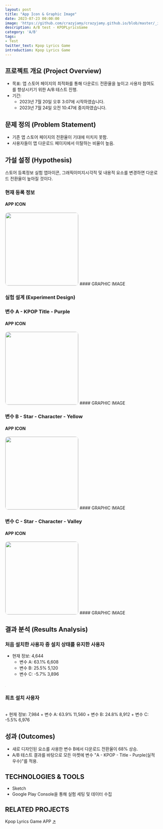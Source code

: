 ```yaml
---
layout: post
title: "App Icon & Graphic Image"
date: 2023-07-23 00:00:00
image: 'https://github.com/crazyjamy/crazyjamy.github.io/blob/master/_images/_thumbnail/AB-appicon-pink.png?raw=true'
description: A/B test - KPOPLyricsGame
category: 'A/B'
tags:
- Test
twitter_text: Kpop Lyrics Game
introduction: Kpop Lyrics Game
---
```


## 프로젝트 개요 (Project Overview)
+ 목표: 앱 스토어 페이지의 최적화를 통해 다운로드 전환율을 높이고 사용자 참여도를 향상시키기 위한 A/B 테스트 진행.
+ 기간:
  + 2023년 7월 20일 오후 3:07에 시작하였습니다. 
  + 2023년 7월 24일 오전 10:47에 중지하였습니다.
 
## 문제 정의 (Problem Statement)
+ 기존 앱 스토어 페이지의 전환율이 기대에 미치지 못함.
+ 사용자들이 앱 다운로드 페이지에서 이탈하는 비율이 높음.

## 가설 설정 (Hypothesis)
스토어 등록정보 실험 앱아이콘, 그래픽이미지시각적 및 내용적 요소를 변경하면 다운로드 전환율이 높아질 것이다.

### 현재 등록 정보
#### APP ICON 
<img src="https://github.com/crazyjamy/crazyjamy.github.io/blob/master/_images/_post/2023723-abtest-kpoplyricsgame/default.png?raw=true" alt="" style="border: 1px solid #e1e1e1; border-radius: 10px; width: 240px;">
#### GRAPHIC IMAGE
<img src="https://github.com/crazyjamy/crazyjamy.github.io/blob/master/_images/_post/2023723-abtest-kpoplyricsgame/default-GraphicImage_EN.png?raw=true" alt="" style="border: 1px solid #e1e1e1; border-radius: 10px;">

### 실험 설계 (Experiment Design)
### 변수 A - KPOP Title - Purple
#### APP ICON 
<img src="https://github.com/crazyjamy/crazyjamy.github.io/blob/master/_images/_post/2023723-abtest-kpoplyricsgame/a-ic_launcher.png?raw=true" alt="" style="border: 1px solid #e1e1e1; border-radius: 10px; width: 240px;">
#### GRAPHIC IMAGE
<img src="https://github.com/crazyjamy/crazyjamy.github.io/blob/master/_images/_post/2023723-abtest-kpoplyricsgame/a-DicTocKPOP_Graphic.jpg?raw=true" alt="" style="border: 1px solid #e1e1e1; border-radius: 10px;">

### 변수 B - Star - Character - Yellow
#### APP ICON 
<img src="https://github.com/crazyjamy/crazyjamy.github.io/blob/master/_images/_post/2023723-abtest-kpoplyricsgame/b-ic_launcher.png?raw=true" alt="" style="border: 1px solid #e1e1e1; border-radius: 10px; width: 240px;">
#### GRAPHIC IMAGE
<img src="https://github.com/crazyjamy/crazyjamy.github.io/blob/master/_images/_post/2023723-abtest-kpoplyricsgame/b-DicTocKPOP_Graphic.jpg?raw=true" alt="" style="border: 1px solid #e1e1e1; border-radius: 10px;">

### 변수 C - Star - Character - Valley
#### APP ICON 
<img src="https://github.com/crazyjamy/crazyjamy.github.io/blob/master/_images/_post/2023723-abtest-kpoplyricsgame/c-ic_launcher.png?raw=true" alt="" style="border: 1px solid #e1e1e1; border-radius: 10px; width: 240px;">
#### GRAPHIC IMAGE
<img src="https://github.com/crazyjamy/crazyjamy.github.io/blob/master/_images/_post/2023723-abtest-kpoplyricsgame/c-DicTocKPOP_Graphic_C.jpg?raw=true" alt="" style="border: 1px solid #e1e1e1; border-radius: 10px;">

## 결과 분석 (Results Analysis)
### 처음 설치한 사용자 중 설치 상태를 유지한 사용자
+ 현재 정보: 4,644
  + 변수 A: 63.1% 6,608
  + 변수 B: 25.5% 5,120
  + 변수 C: -5.7% 3,896
<br>
<img src="https://github.com/crazyjamy/crazyjamy.github.io/blob/master/_images/_post/2023723-abtest-kpoplyricsgame/ab-first-installed-user-not-deleted.png?raw=true" alt="" style="border: 1px solid #e1e1e1; border-radius: 10px; ">

### 최초 설치 사용자
<br>
+ 현재 정보: 7,984
+ 변수 A: 63.9% 11,560
+ 변수 B: 24.8% 8,912
+ 변수 C: -5.5% 6,976
<img src="https://github.com/crazyjamy/crazyjamy.github.io/blob/master/_images/_post/2023723-abtest-kpoplyricsgame/ab-first-installed-user.png?raw=true" alt="" style="border: 1px solid #e1e1e1; border-radius: 10px;">

## 성과 (Outcomes)
+ 새로 디자인된 요소를 사용한 변수 B에서 다운로드 전환율이 68% 상승.
+ A/B 테스트 결과를 바탕으로 모든 마켓에 변수 "A - KPOP - Title - Purple(실적 우수)"를 적용.

## TECHNOLOGIES & TOOLS
+ Sketch
+ Google Play Console을 통해 실험 세팅 및 데이터 수집

## RELATED PROJECTS
Kpop Lyrics Game APP [↗](https://crazyjamy.github.io/kpoplyricsgame/)
